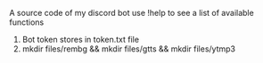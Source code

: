 A source code of my discord bot
use !help to see a list of available functions
1) Bot token stores in token.txt file 
2) mkdir files/rembg && mkdir files/gtts && mkdir files/ytmp3
